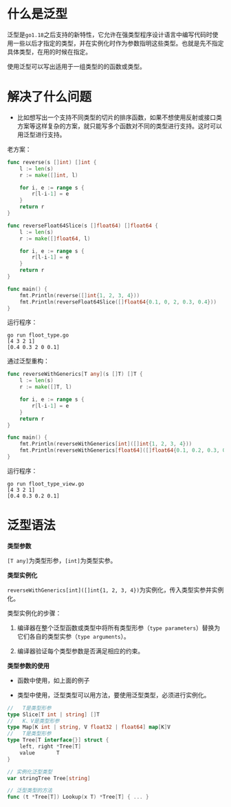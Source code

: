 # 什么是泛型

泛型是`go1.18`之后支持的新特性，它允许在强类型程序设计语言中编写代码时使用一些以后才指定的类型，并在实例化时作为参数指明这些类型。也就是先不指定具体类型，在用的时候在指定。

使用泛型可以写出适用于一组类型的的函数或类型。

# 解决了什么问题

- 比如想写出一个支持不同类型的切片的排序函数，如果不想使用反射或接口类方案等这样复杂的方案，就只能写多个函数对不同的类型进行支持。这时可以用泛型进行支持。

老方案：

```go
func reverse(s []int) []int {
    l := len(s)
    r := make([]int, l)

    for i, e := range s {
        r[l-i-1] = e
    }
    return r
}

func reverseFloat64Slice(s []float64) []float64 {
    l := len(s)
    r := make([]float64, l)

    for i, e := range s {
        r[l-i-1] = e
    }
    return r
}

func main() {
    fmt.Println(reverse([]int{1, 2, 3, 4}))
    fmt.Println(reverseFloat64Slice([]float64{0.1, 0, 2, 0.3, 0.4}))
}
```

运行程序：

```shell
go run floot_type.go 
[4 3 2 1]
[0.4 0.3 2 0 0.1]
```

通过泛型重构：

```go
func reverseWithGenerics[T any](s []T) []T {
    l := len(s)
    r := make([]T, l)

    for i, e := range s {
        r[l-i-1] = e
    }
    return r
}

func main() {
    fmt.Println(reverseWithGenerics[int]([]int{1, 2, 3, 4}))
    fmt.Println(reverseWithGenerics[float64]([]float64{0.1, 0.2, 0.3, 0.4}))
}
```

运行程序：

```shell
go run floot_type_view.go 
[4 3 2 1]
[0.4 0.3 0.2 0.1]
```

# 泛型语法

**类型参数**

`[T any]`为类型形参，`[int]`为类型实参。

**类型实例化**

`reverseWithGenerics[int]([]int{1, 2, 3, 4})`为实例化，传入类型实参并实例化。

类型实例化的步骤：

1. 编译器在整个泛型函数或类型中将所有类型形参（`type parameters`）替换为它们各自的类型实参（`type arguments`）。

2. 编译器验证每个类型参数是否满足相应的约束。

**类型参数的使用**

- 函数中使用，如上面的例子

- 类型中使用，泛型类型可以用方法，要使用泛型类型，必须进行实例化。

```go
//   T是类型形参
type Slice[T int | string] []T
//   K、V是类型形参
type Map[K int | string, V float32 | float64] map[K]V
//   T是类型形参
type Tree[T interface{}] struct {
    left, right *Tree[T]
    value       T
}

// 实例化泛型类型
var stringTree Tree[string]

// 泛型类型的方法
func (t *Tree[T]) Lookup(x T) *Tree[T] { ... }
```
